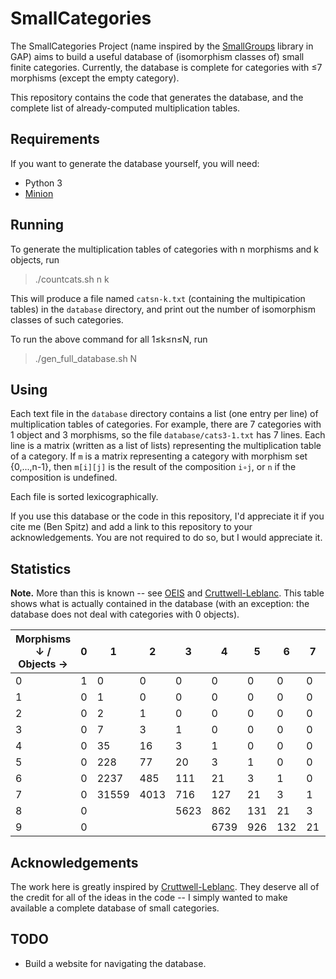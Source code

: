# SmallCategories

The SmallCategories Project (name inspired by the [SmallGroups](https://docs.gap-system.org/pkg/smallgrp/doc/chap1.html) library in GAP) aims to build a useful database of (isomorphism classes of) small finite categories. Currently, the database is complete for categories with ≤7 morphisms (except the empty category).

This repository contains the code that generates the database, and the complete list of already-computed multiplication tables.

## Requirements

If you want to generate the database yourself, you will need:

* Python 3
* [Minion](https://github.com/minion/minion)

## Running

To generate the multiplication tables of categories with n morphisms and k objects, run

> ./countcats.sh n k

This will produce a file named `catsn-k.txt` (containing the multipication tables) in the `database` directory, and print out the number of isomorphism classes of such categories.

To run the above command for all 1≤k≤n≤N, run

> ./gen_full_database.sh N

## Using

Each text file in the `database` directory contains a list (one entry per line) of multiplication tables of categories. For example, there are 7 categories with 1 object and 3 morphisms, so the file `database/cats3-1.txt` has 7 lines. Each line is a matrix (written as a list of lists) representing the multiplication table of a category. If `m` is a matrix representing a category with morphism set {0,...,n-1}, then `m[i][j]` is the result of the composition `i∘j`, or `n` if the composition is undefined.

Each file is sorted lexicographically.

If you use this database or the code in this repository, I'd appreciate it if you cite me (Ben Spitz) and add a link to this repository to your acknowledgements. You are not required to do so, but I would appreciate it.

## Statistics

**Note.** More than this is known -- see [OEIS](https://oeis.org/A125696) and [Cruttwell-Leblanc](https://www.reluctantm.com/gcruttw/publications/ams2014CruttwellCountingFiniteCats.pdf). This table shows what is actually contained in the database (with an exception: the database does not deal with categories with 0 objects).

| Morphisms ↓ / Objects → | 0 | 1     | 2    | 3    | 4    | 5   | 6   | 7  | 8 | 9 | Total     |
|-------------------------|---|-------|------|------|------|-----|-----|----|---|---|-----------|
| 0                       | 1 | 0     | 0    | 0    | 0    | 0   | 0   | 0  | 0 | 0 | **1**     |
| 1                       | 0 | 1     | 0    | 0    | 0    | 0   | 0   | 0  | 0 | 0 | **1**     |
| 2                       | 0 | 2     | 1    | 0    | 0    | 0   | 0   | 0  | 0 | 0 | **3**     |
| 3                       | 0 | 7     | 3    | 1    | 0    | 0   | 0   | 0  | 0 | 0 | **11**    |
| 4                       | 0 | 35    | 16   | 3    | 1    | 0   | 0   | 0  | 0 | 0 | **55**    |
| 5                       | 0 | 228   | 77   | 20   | 3    | 1   | 0   | 0  | 0 | 0 | **329**   |
| 6                       | 0 | 2237  | 485  | 111  | 21   | 3   | 1   | 0  | 0 | 0 | **2858**  |
| 7                       | 0 | 31559 | 4013 | 716  | 127  | 21  | 3   | 1  | 0 | 0 | **36440** |
| 8                       | 0 |       |      | 5623 | 862  | 131 | 21  | 3  | 1 | 0 |           |
| 9                       | 0 |       |      |      | 6739 | 926 | 132 | 21 | 3 | 1 |           |

## Acknowledgements

The work here is greatly inspired by [Cruttwell-Leblanc](https://www.reluctantm.com/gcruttw/publications/ams2014CruttwellCountingFiniteCats.pdf). They deserve all of the credit for all of the ideas in the code -- I simply wanted to make available a complete database of small categories.

## TODO

* Build a website for navigating the database.